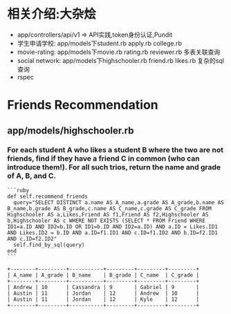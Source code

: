 # 相关介绍:大杂烩
- app/controllers/api/v1 => API实践,token身份认证,Pundit
- 学生申请学校: app/models下student.rb apply.rb college.rb
- movie-rating: app/models下movie.rb rating.rb reviewer.rb 多表关联查询
- social network: app/models下highschooler.rb friend.rb likes.rb 复杂的sql查询
- rspec

# Friends Recommendation
## app/models/highschooler.rb
### For each student A who likes a student B where the two are not friends, find if they have a friend C in common (who can introduce them!). For all such trios, return the name and grade of A, B, and C.

    ```ruby
    def self.recommend_friends
      query="SELECT DISTINCT a.name AS A_name,a.grade AS A_grade,b.name AS B_name,b.grade AS B_grade,c.name AS C_name,c.grade AS C_grade FROM Highschooler AS a,Likes,Friend AS f1,Friend AS f2,Highschooler AS b,Highschooler AS c WHERE NOT EXISTS (SELECT * FROM Friend WHERE ID1=a.ID AND ID2=b.ID OR ID1=b.ID AND ID2=a.ID) AND a.ID = Likes.ID1 AND Likes.ID2 = b.ID AND a.ID=f1.ID1 AND c.ID=f1.ID2 AND b.ID=f2.ID1 AND c.ID=f2.ID2"
      self.find_by_sql(query)
    end
    ```
    
    +--------+---------+-----------+---------+---------+---------+
    | A_name | A_grade | B_name    | B_grade | C_name  | C_grade |
    +--------+---------+-----------+---------+---------+---------+
    | Andrew | 10      | Cassandra | 9       | Gabriel | 9       |
    | Austin | 11      | Jordan    | 12      | Andrew  | 10      |
    | Austin | 11      | Jordan    | 12      | Kyle    | 12      |
    +--------+---------+-----------+---------+---------+---------+


